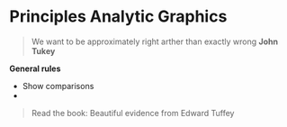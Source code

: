 # Principles Analytic Graphics


>We want to be approximately right arther than exactly wrong
>__John Tukey__ 




__General rules__
- Show comparisons
- 


> Read the book: Beautiful evidence from Edward Tuffey
